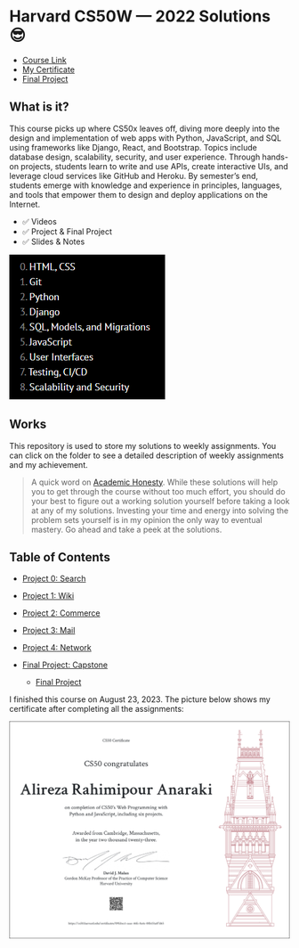 Harvard CS50W — 2022 Solutions 😎
=====================

-   [Course Link](https://cs50.harvard.edu/web/2020/)
-   [My Certificate](https://cs50.harvard.edu/certificates/09fcbcc1-caac-46fc-8a4c-00b151a87d65)
-   [Final Project](https://github.com/alirezarpa/Text-to-HTML-converter)

## What is it?

This course picks up where CS50x leaves off, diving more deeply into the design and implementation of web apps with Python, JavaScript, and SQL using frameworks like Django, React, and Bootstrap. Topics include database design, scalability, security, and user experience. Through hands-on projects, students learn to write and use APIs, create interactive UIs, and leverage cloud services like GitHub and Heroku. By semester’s end, students emerge with knowledge and experience in principles, languages, and tools that empower them to design and deploy applications on the Internet.

-   ✅ Videos
-   ✅ Project & Final Project
-   ✅ Slides & Notes

![cs50](img/CS50.png)

## Works

This repository is used to store my solutions to weekly assignments. You can click on the folder to see a detailed description of weekly assignments and my achievement.

> A quick word on [Academic Honesty](https://cs50.harvard.edu/x/2022/honesty/). While these solutions will help you to get through the course without too much effort, you should do your best to figure out a working solution yourself before taking a look at any of my solutions. Investing your time and energy into solving the problem sets yourself is in my opinion the only way to eventual mastery.
Go ahead and take a peek at the solutions.

## Table of Contents
- [Project 0: Search](/Project0/search)
- [Project 1: Wiki](/Project1/wiki)
- [Project 2: Commerce](/Project2/commerce)
- [Project 3: Mail](/Project3/mail)
- [Project 4: Network](/Project4/network)

- [Final Project: Capstone](https://github.com/alirezarpa/Text-to-HTML-converter)
  * [Final Project](https://github.com/alirezarpa/Text-to-HTML-converter)


I finished this course on August 23, 2023.
The picture below shows my certificate after completing all the assignments:

![cs50w](img/CS50W.png)
